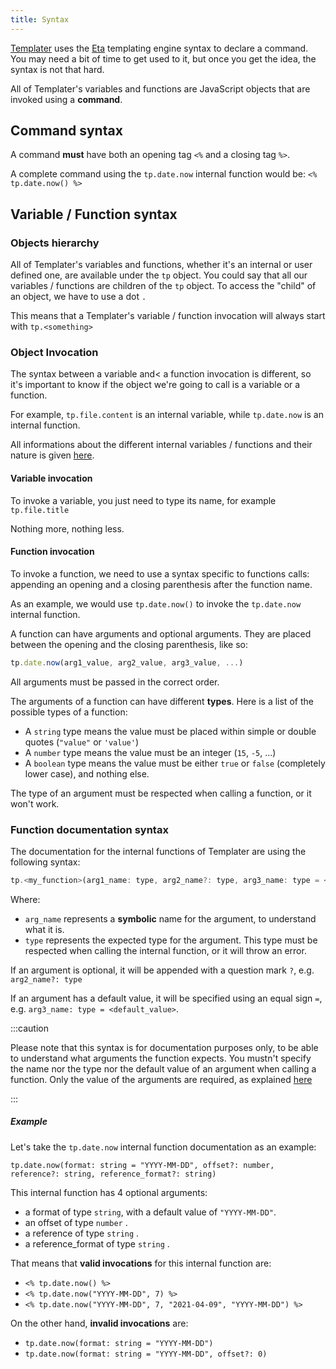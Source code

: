 ```yaml
---
title: Syntax
---
```


[Templater](https://github.com/SilentVoid13/Templater) uses the [Eta](https://eta.js.org/) templating engine syntax to declare a command. You may need a bit of time to get used to it, but once you get the idea, the syntax is not that hard.

All of Templater's variables and functions are JavaScript objects that are invoked using a **command**.

## Command syntax

A command **must** have both an opening tag `<%` and a closing tag `%>`. 

A complete command using the `tp.date.now` internal function would be: `<% tp.date.now() %>`

## Variable / Function syntax

### Objects hierarchy

All of Templater's variables and functions, whether it's an internal or user defined one, are available under the `tp` object. You could say that all our variables / functions are children of the `tp` object. To access the "child" of an object, we have to use a dot `. `  

This means that a Templater's variable / function invocation will always start with `tp.<something>`

### Object Invocation

The syntax between a variable and< a function invocation is different, so it's important to know if the object we're going to call is a variable or a function.

For example, `tp.file.content` is an internal variable, while `tp.date.now` is an internal function.

All informations about the different internal variables / functions and their nature is given [here](internal-variables-functions/overview).

#### Variable invocation

To invoke a variable, you just need to type its name, for example `tp.file.title` 

Nothing more, nothing less.

#### Function invocation

To invoke a function, we need to use a syntax specific to functions calls: appending an opening and a closing parenthesis after the function name. 

As an example, we would use `tp.date.now()` to invoke the `tp.date.now` internal function.

A function can have arguments and optional arguments. They are placed between the opening and the closing parenthesis, like so:

```javascript
tp.date.now(arg1_value, arg2_value, arg3_value, ...)
```

All arguments must be passed in the correct order.

The arguments of a function can have different **types**. Here is a list of the possible types of a function:

- A `string` type means the value must be placed within simple or double quotes (`"value"` or `'value'`)
- A `number` type means the value must be an integer (`15`, `-5`, ...)
- A `boolean` type means the value must be either `true` or `false` (completely lower case), and nothing else.

The type of an argument must be respected when calling a function, or it won't work.

### Function documentation syntax

The documentation for the internal functions of Templater are using the following syntax:

```javascript
tp.<my_function>(arg1_name: type, arg2_name?: type, arg3_name: type = <default_value>,...)
```

Where:

- `arg_name` represents a **symbolic** name for the argument, to understand what it is.
- `type` represents the expected type for the argument. This type must be respected when calling the internal function, or it will throw an error.

If an argument is optional, it will be appended with a question mark `?`, e.g. `arg2_name?: type`

If an argument has a default value, it will be specified using an equal sign `=`, e.g. `arg3_name: type = <default_value>`.

:::caution

Please note that this syntax is for documentation purposes only, to be able to understand what arguments the function expects. You mustn't specify the name nor the type nor the default value of an argument when calling a function. Only the value of the arguments are required, as explained [here](syntax#function-invocation)

:::

##### Example

Let's take the `tp.date.now` internal function documentation as an example: 

```
tp.date.now(format: string = "YYYY-MM-DD", offset?: number, reference?: string, reference_format?: string)
```

This internal function has 4 optional arguments: 

- a format of type `string`, with a default value of `"YYYY-MM-DD"`.
- an offset of type `number` .
- a reference of type `string` .
- a reference_format of type `string` .

That means that **valid invocations** for this internal function are:

- `<% tp.date.now() %>`
- `<% tp.date.now("YYYY-MM-DD", 7) %>`
- `<% tp.date.now("YYYY-MM-DD", 7, "2021-04-09", "YYYY-MM-DD") %>`

On the other hand, **invalid invocations** are:

- `tp.date.now(format: string = "YYYY-MM-DD")`
- `tp.date.now(format: string = "YYYY-MM-DD", offset?: 0)`